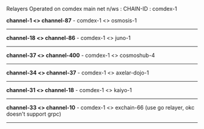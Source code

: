 
 Relayers Operated on comdex main net n/ws : CHAIN-ID : comdex-1
 

**channel-1 <> channel-87** - comdex-1 <> osmosis-1


----------------------------------------------------------------------------------------------------------------

**channel-18 <> channel-86** - comdex-1 <> juno-1

----------------------------------------------------------------------------------------------------------------

**channel-37 <> channel-400** - comdex-1 <> cosmoshub-4

----------------------------------------------------------------------------------------------------------------

**channel-34 <> channel-37** - comdex-1 <> axelar-dojo-1

----------------------------------------------------------------------------------------------------------------

**channel-31 <> channel-18** - comdex-1 <> kaiyo-1

----------------------------------------------------------------------------------------------------------------

**channel-33 <> channel-10** - comdex-1 <> exchain-66 (use go relayer, okc doesn't support grpc)

----------------------------------------------------------------------------------------------------------------
